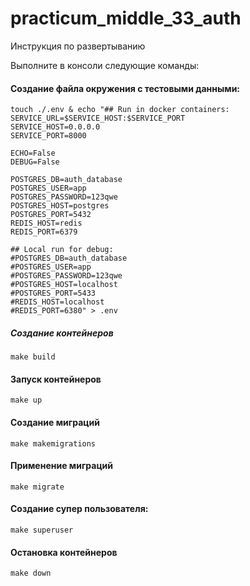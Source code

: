 # practicum_middle_33_auth

Инструкция по развертыванию

Выполните в консоли следующие команды:

#### Создание файла окружения с тестовыми данными:

```
touch ./.env & echo "## Run in docker containers:
SERVICE_URL=$SERVICE_HOST:$SERVICE_PORT
SERVICE_HOST=0.0.0.0
SERVICE_PORT=8000

ECHO=False
DEBUG=False

POSTGRES_DB=auth_database
POSTGRES_USER=app
POSTGRES_PASSWORD=123qwe
POSTGRES_HOST=postgres
POSTGRES_PORT=5432
REDIS_HOST=redis
REDIS_PORT=6379

## Local run for debug:
#POSTGRES_DB=auth_database
#POSTGRES_USER=app
#POSTGRES_PASSWORD=123qwe
#POSTGRES_HOST=localhost
#POSTGRES_PORT=5433
#REDIS_HOST=localhost
#REDIS_PORT=6380" > .env
```


##### Создание контейнеров

```shell script
make build
```

#### Запуск контейнеров

```shell script
make up
```

#### Создание миграций

```shell script
make makemigrations
```

#### Применение миграций

```shell script
make migrate
```

#### Создание супер пользователя:
```shell script
make superuser
```

#### Остановка контейнеров

```shell script
make down
```